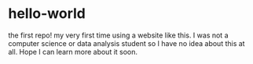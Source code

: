hello-world
===========

the first repo!
my very first time using a website like this. I was not a computer science or data analysis student so I have no idea about this at all. Hope I can learn more about it soon.
